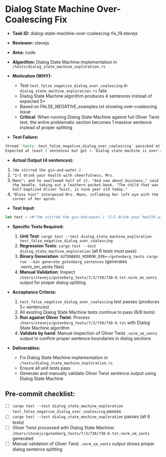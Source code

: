 # Dialog State Machine Over-Coalescing Fix

* **Task ID:** dialog-state-machine-over-coalescing-fix_19.stevejs
* **Reviewer:** stevejs
* **Area:** code
* **Algorithm:** Dialog State Machine implementation in `/tests/dialog_state_machine_exploration.rs`
* **Motivation (WHY):**
  - Test `test_false_negative_dialog_over_coalescing` in `dialog_state_machine_exploration.rs` fails
  - Dialog State Machine algorithm produces 4 sentences instead of expected 5+
  - Based on FALSE_NEGATIVE_examples.txt showing over-coalescing issue
  - **Critical**: When running Dialog State Machine against full Oliver Twist text, the entire problematic section becomes 1 massive sentence instead of proper splitting

* **Test Failure:**
```rust
thread 'tests::test_false_negative_dialog_over_coalescing' panicked at tests/dialog_state_machine_exploration.rs:720:9:
Expected at least 5 sentences but got 4. Dialog state machine is over-coalescing!
```

* **Actual Output (4 sentences):**
1. `(He stirred the gin-and-water.)`
2. `"I—I drink your health with cheerfulness, Mrs.`
3. `Mann"; and he swallowed half of it. "And now about business," said the beadle, taking out a leathern pocket-book. "The child that was half-baptized Oliver Twist, is nine year old today."`
4. `"Bless him!" interposed Mrs. Mann, inflaming her left eye with the corner of her apron.`

* **Test Input:**
```rust
let text = r#"(He stirred the gin-and-water.) "I—I drink your health with cheerfulness, Mrs. Mann"; and he swallowed half of it. "And now about business," said the beadle, taking out a leathern pocket-book. "The child that was half-baptized Oliver Twist, is nine year old today." "Bless him!" interposed Mrs. Mann, inflaming her left eye with the corner of her apron."#;
```

* **Specific Tests Required:**
  1. **Unit Test**: `cargo test --test dialog_state_machine_exploration test_false_negative_dialog_over_coalescing`
  2. **Regression Tests**: `cargo test --test dialog_state_machine_exploration` (all 6 tests must pass)
  3. **Binary Generation**: `GUTENBERG_MIRROR_DIR=~/gutenberg_texts cargo run --bin generate_gutenberg_sentences` (generates .norm_sm_sents files)
  4. **Manual Validation**: Inspect `/Users/stevejs/gutenberg_texts/7/3/730/730-0.txt.norm_sm_sents` output for proper dialog splitting

* **Acceptance Criteria:**
  1. `test_false_negative_dialog_over_coalescing` test passes (produces 5+ sentences)
  2. All existing Dialog State Machine tests continue to pass (6/6 tests)
  3. **Run against Oliver Twist**: Process `/Users/stevejs/gutenberg_texts/7/3/730/730-0.txt` with Dialog State Machine algorithm
  4. **Validate by hand**: Manual inspection of Oliver Twist `.norm_sm_sents` output to confirm proper sentence boundaries in dialog sections

* **Deliverables:**
  - Fix Dialog State Machine implementation in `/tests/dialog_state_machine_exploration.rs`
  - Ensure all unit tests pass
  - Generate and manually validate Oliver Twist sentence output using Dialog State Machine

## Pre-commit checklist:
- [ ] `cargo test --test dialog_state_machine_exploration test_false_negative_dialog_over_coalescing` passes
- [ ] `cargo test --test dialog_state_machine_exploration` passes (all 6 tests)
- [ ] Oliver Twist processed with Dialog State Machine: `/Users/stevejs/gutenberg_texts/7/3/730/730-0.txt.norm_sm_sents` generated
- [ ] Manual validation of Oliver Twist `.norm_sm_sents` output shows proper dialog sentence splitting